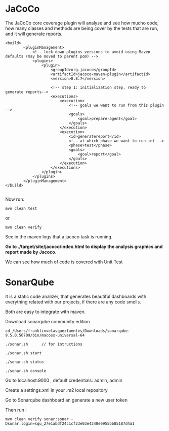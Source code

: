# JaCoCo

The JaCoCo core coverage plugin will analyse and see how mucho code, how many classes and methods are being cover by the tests that are run, and it will generate reports.

```
<build>
        <pluginManagement>
            <!-- lock down plugins versions to avoid using Maven defaults (may be moved to parent pom) -->
            <plugins>
                <plugin>
                    <groupId>org.jacoco</groupId>
                    <artifactId>jacoco-maven-plugin</artifactId>
                    <version>0.8.7</version>

                    <!-- step 1: initialization step, ready to generate reports-->
                    <executions>
                        <execution>
                            <!-- goals we want to run from this plugin -->
                            <goals>
                                <goal>prepare-agent</goal>
                            </goals>
                        </execution>
                        <execution>
                            <id>generatereport</id>
                            <!-- at which phase we want to run int -->
                            <phase>test</phase>
                            <goals>
                                <goal>report</goal>
                            </goals>
                        </execution>
                    </executions>
                </plugin>
            </plugins>
        </pluginManagement>
</build>
        
```

Now run:

```
mvn clean test
```

or

```
mvn clean verify
```

See in the maven logs that a jacoco task is running.

**Go to ./target/site/jacoco/index.html to display the analysis graphics and report made by Jacoco.**

We can see how much of code is covered with Unit Test

# SonarQube

It is a static code analizer, that generates beautiful dashboards with everything related with our projects, if there are any code smells.

Both are easy to integrate with maven.


Download sonarqube community edition

```
cd /Users/franklinvelasquezfuentes/Downloads/sonarqube-9.5.0.56709/bin/macosx-universal-64

./sonar.sh      // for intructions

./sonar.sh start

./sonar.sh status

./sonar.sh console
```

Go to localhost:9000  , default credentials: admin, admin

Create a settings.xml in your .m2 local repository

Go to Sonarqube dashboard an generate a new user token

Then run :

```
mvn clean verify sonar:sonar -Dsonar.login=squ_27e1abdf24c1cf23e03e4240ee955bb85187d4a1
```